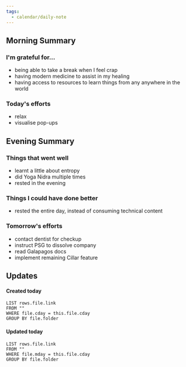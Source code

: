 ```yaml
---
tags:
  - calendar/daily-note
---
```


## Morning Summary

### I'm grateful for...

- being able to take a break when I feel crap
- having modern medicine to assist in my healing
- having access to resources to learn things from any anywhere in the world

### Today's efforts

- relax
- visualise pop-ups

## Evening Summary

### Things that went well

- learnt a little about entropy
- did Yoga Nidra multiple times
- rested in the evening

### Things I could have done better

- rested the entire day, instead of consuming technical content

### Tomorrow's efforts

- contact dentist for checkup
- instruct PSG to dissolve company
- read Galapagos docs
- implement remaining Cillar feature

## Updates

#### Created today

```dataview
LIST rows.file.link
FROM ""
WHERE file.cday = this.file.cday
GROUP BY file.folder
```

#### Updated today

```dataview
LIST rows.file.link
FROM ""
WHERE file.mday = this.file.cday
GROUP BY file.folder
```

